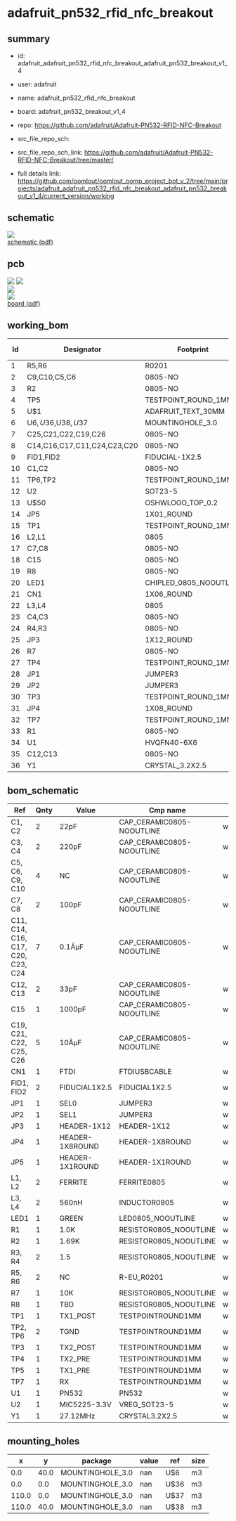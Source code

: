 # adafruit_pn532_rfid_nfc_breakout
 
## summary 
* id: adafruit_adafruit_pn532_rfid_nfc_breakout_adafruit_pn532_breakout_v1_4
* user: adafruit
* name: adafruit_pn532_rfid_nfc_breakout
* board: adafruit_pn532_breakout_v1_4
* repo: https://github.com/adafruit/Adafruit-PN532-RFID-NFC-Breakout



* src_file_repo_sch: 
* src_file_repo_sch_link: https://github.com/adafruit/Adafruit-PN532-RFID-NFC-Breakout/tree/master/
* full details link: https://github.com/oomlout/oomlout_oomp_project_bot_v_2/tree/main/projects/adafruit_adafruit_pn532_rfid_nfc_breakout_adafruit_pn532_breakout_v1_4/current_version/working  

## schematic  
![](working_schematic_600.png)  
[schematic (pdf)](working_schematic.pdf) 






















## pcb  
![](working_3d_600.png) 
![](working_3d_front_600.png)  
![](working_3d_back_600.png)  
![](working_600.png)  
[board (pdf)](working.pdf)  

## working_bom
| Id | Designator | Footprint | Quantity | Designation | Supplier and ref |  | None | 
| --- | --- | --- | --- | --- | --- | --- | --- | 
| 1 | R5,R6 | R0201 | 2 | NC |  |  | [''] | 
| 2 | C9,C10,C5,C6 | 0805-NO | 4 | NC |  |  | [''] | 
| 3 | R2 | 0805-NO | 1 | 1.69K |  |  | [''] | 
| 4 | TP5 | TESTPOINT_ROUND_1MM | 1 | TX1_PRE |  |  | [''] | 
| 5 | U$1 | ADAFRUIT_TEXT_30MM | 1 |  |  |  | [''] | 
| 6 | U$6,U$36,U$38,U$37 | MOUNTINGHOLE_3.0 | 4 |  |  |  | [''] | 
| 7 | C25,C21,C22,C19,C26 | 0805-NO | 5 | 10ÂµF |  |  | [''] | 
| 8 | C14,C16,C17,C11,C24,C23,C20 | 0805-NO | 7 | 0.1ÂµF |  |  | [''] | 
| 9 | FID1,FID2 | FIDUCIAL-1X2.5 | 2 | FIDUCIAL1X2.5 |  |  | [''] | 
| 10 | C1,C2 | 0805-NO | 2 | 22pF |  |  | [''] | 
| 11 | TP6,TP2 | TESTPOINT_ROUND_1MM | 2 | TGND |  |  | [''] | 
| 12 | U2 | SOT23-5 | 1 | MIC5225-3.3V |  |  | [''] | 
| 13 | U$50 | OSHWLOGO_TOP_0.2 | 1 |  |  |  | [''] | 
| 14 | JP5 | 1X01_ROUND | 1 |  |  |  | [''] | 
| 15 | TP1 | TESTPOINT_ROUND_1MM | 1 | TX1_POST |  |  | [''] | 
| 16 | L2,L1 | 0805 | 2 | FERRITE |  |  | [''] | 
| 17 | C7,C8 | 0805-NO | 2 | 100pF |  |  | [''] | 
| 18 | C15 | 0805-NO | 1 | 1000pF |  |  | [''] | 
| 19 | R8 | 0805-NO | 1 | TBD |  |  | [''] | 
| 20 | LED1 | CHIPLED_0805_NOOUTLINE | 1 | GREEN |  |  | [''] | 
| 21 | CN1 | 1X06_ROUND | 1 | FTDI |  |  | [''] | 
| 22 | L3,L4 | 0805 | 2 | 560nH |  |  | [''] | 
| 23 | C4,C3 | 0805-NO | 2 | 220pF |  |  | [''] | 
| 24 | R4,R3 | 0805-NO | 2 | 1.5 |  |  | [''] | 
| 25 | JP3 | 1X12_ROUND | 1 |  |  |  | [''] | 
| 26 | R7 | 0805-NO | 1 | 10K |  |  | [''] | 
| 27 | TP4 | TESTPOINT_ROUND_1MM | 1 | TX2_PRE |  |  | [''] | 
| 28 | JP1 | JUMPER3 | 1 | SEL0 |  |  | [''] | 
| 29 | JP2 | JUMPER3 | 1 | SEL1 |  |  | [''] | 
| 30 | TP3 | TESTPOINT_ROUND_1MM | 1 | TX2_POST |  |  | [''] | 
| 31 | JP4 | 1X08_ROUND | 1 |  |  |  | [''] | 
| 32 | TP7 | TESTPOINT_ROUND_1MM | 1 | RX |  |  | [''] | 
| 33 | R1 | 0805-NO | 1 | 1.0K |  |  | [''] | 
| 34 | U1 | HVQFN40-6X6 | 1 | PN532 |  |  | [''] | 
| 35 | C12,C13 | 0805-NO | 2 | 33pF |  |  | [''] | 
| 36 | Y1 | CRYSTAL_3.2X2.5 | 1 | 27.12MHz |  |  | [''] | 


## bom_schematic
| Ref | Qnty | Value | Cmp name | Footprint | Description | Vendor | DNP | 
| --- | --- | --- | --- | --- | --- | --- | --- | 
| C1, C2 | 2 | 22pF | CAP_CERAMIC0805-NOOUTLINE | working:0805-NO |  |  |  | 
| C3, C4 | 2 | 220pF | CAP_CERAMIC0805-NOOUTLINE | working:0805-NO |  |  |  | 
| C5, C6, C9, C10 | 4 | NC | CAP_CERAMIC0805-NOOUTLINE | working:0805-NO |  |  |  | 
| C7, C8 | 2 | 100pF | CAP_CERAMIC0805-NOOUTLINE | working:0805-NO |  |  |  | 
| C11, C14, C16, C17, C20, C23, C24 | 7 | 0.1ÂµF | CAP_CERAMIC0805-NOOUTLINE | working:0805-NO |  |  |  | 
| C12, C13 | 2 | 33pF | CAP_CERAMIC0805-NOOUTLINE | working:0805-NO |  |  |  | 
| C15 | 1 | 1000pF | CAP_CERAMIC0805-NOOUTLINE | working:0805-NO |  |  |  | 
| C19, C21, C22, C25, C26 | 5 | 10ÂµF | CAP_CERAMIC0805-NOOUTLINE | working:0805-NO |  |  |  | 
| CN1 | 1 | FTDI | FTDIUSBCABLE | working:1X06_ROUND |  |  |  | 
| FID1, FID2 | 2 | FIDUCIAL1X2.5 | FIDUCIAL1X2.5 | working:FIDUCIAL-1X2.5 |  |  |  | 
| JP1 | 1 | SEL0 | JUMPER3 | working:JUMPER3 |  |  |  | 
| JP2 | 1 | SEL1 | JUMPER3 | working:JUMPER3 |  |  |  | 
| JP3 | 1 | HEADER-1X12 | HEADER-1X12 | working:1X12_ROUND |  |  |  | 
| JP4 | 1 | HEADER-1X8ROUND | HEADER-1X8ROUND | working:1X08_ROUND |  |  |  | 
| JP5 | 1 | HEADER-1X1ROUND | HEADER-1X1ROUND | working:1X01_ROUND |  |  |  | 
| L1, L2 | 2 | FERRITE | FERRITE0805 | working:0805 |  |  |  | 
| L3, L4 | 2 | 560nH | INDUCTOR0805 | working:0805 |  |  |  | 
| LED1 | 1 | GREEN | LED0805_NOOUTLINE | working:CHIPLED_0805_NOOUTLINE |  |  |  | 
| R1 | 1 | 1.0K | RESISTOR0805_NOOUTLINE | working:0805-NO |  |  |  | 
| R2 | 1 | 1.69K | RESISTOR0805_NOOUTLINE | working:0805-NO |  |  |  | 
| R3, R4 | 2 | 1.5 | RESISTOR0805_NOOUTLINE | working:0805-NO |  |  |  | 
| R5, R6 | 2 | NC | R-EU_R0201 | working:R0201 |  |  |  | 
| R7 | 1 | 10K | RESISTOR0805_NOOUTLINE | working:0805-NO |  |  |  | 
| R8 | 1 | TBD | RESISTOR0805_NOOUTLINE | working:0805-NO |  |  |  | 
| TP1 | 1 | TX1_POST | TESTPOINTROUND1MM | working:TESTPOINT_ROUND_1MM |  |  |  | 
| TP2, TP6 | 2 | TGND | TESTPOINTROUND1MM | working:TESTPOINT_ROUND_1MM |  |  |  | 
| TP3 | 1 | TX2_POST | TESTPOINTROUND1MM | working:TESTPOINT_ROUND_1MM |  |  |  | 
| TP4 | 1 | TX2_PRE | TESTPOINTROUND1MM | working:TESTPOINT_ROUND_1MM |  |  |  | 
| TP5 | 1 | TX1_PRE | TESTPOINTROUND1MM | working:TESTPOINT_ROUND_1MM |  |  |  | 
| TP7 | 1 | RX | TESTPOINTROUND1MM | working:TESTPOINT_ROUND_1MM |  |  |  | 
| U1 | 1 | PN532 | PN532 | working:HVQFN40-6X6 |  |  |  | 
| U2 | 1 | MIC5225-3.3V | VREG_SOT23-5 | working:SOT23-5 |  |  |  | 
| Y1 | 1 | 27.12MHz | CRYSTAL3.2X2.5 | working:CRYSTAL_3.2X2.5 |  |  |  | 


## mounting_holes
| x | y | package | value | ref | size | 
| --- | --- | --- | --- | --- | --- | 
| 0.0 | 40.0 | MOUNTINGHOLE_3.0 | nan | U$6 | m3 | 
| 0.0 | 0.0 | MOUNTINGHOLE_3.0 | nan | U$36 | m3 | 
| 110.0 | 0.0 | MOUNTINGHOLE_3.0 | nan | U$37 | m3 | 
| 110.0 | 40.0 | MOUNTINGHOLE_3.0 | nan | U$38 | m3 | 


